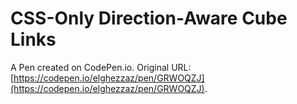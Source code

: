 # CSS-Only Direction-Aware Cube Links

A Pen created on CodePen.io. Original URL: [https://codepen.io/elghezzaz/pen/GRWOQZJ](https://codepen.io/elghezzaz/pen/GRWOQZJ).


